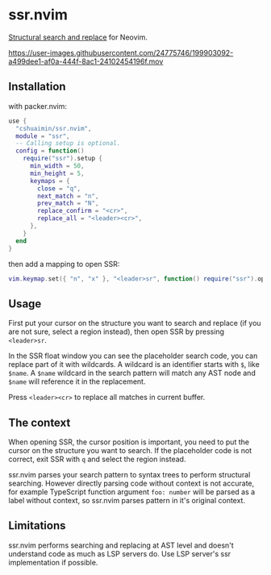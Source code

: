 # ssr.nvim

[Structural search and replace](https://www.jetbrains.com/help/idea/structural-search-and-replace.html) for Neovim.

https://user-images.githubusercontent.com/24775746/199903092-a499dee1-af0a-444f-8ac1-24102454196f.mov

## Installation

with packer.nvim:

```lua
use {
  "cshuaimin/ssr.nvim",
  module = "ssr",
  -- Calling setup is optional.
  config = function()
    require("ssr").setup {
      min_width = 50,
      min_height = 5,
      keymaps = {
        close = "q",
        next_match = "n",
        prev_match = "N",
        replace_confirm = "<cr>",
        replace_all = "<leader><cr>",
      },
    }
  end
}
```

then add a mapping to open SSR:

```lua
vim.keymap.set({ "n", "x" }, "<leader>sr", function() require("ssr").open() end)
```

## Usage

First put your cursor on the structure you want to search and replace (if you
are not sure, select a region instead), then open SSR by pressing `<leader>sr`.

In the SSR float window you can see the placeholder search code, you can
replace part of it with wildcards. A wildcard is an identifier starts with `$`,
like `$name`. A `$name` wildcard in the search pattern will match any AST node
and `$name` will reference it in the replacement.

Press `<leader><cr>` to replace all matches in current buffer.

## The context

When opening SSR, the cursor position is important, you need to put the cursor
on the structure you want to search. If the placeholder code is not correct,
exit SSR with `q` and select the region instead.

ssr.nvim parses your search pattern to syntax trees to perform structural
searching. However directly parsing code without context is not accurate, for
example TypeScript function argument `foo: number` will be parsed as a label
without context, so ssr.nvim parses pattern in it's original context.

## Limitations

ssr.nvim performs searching and replacing at AST level and doesn't understand
code as much as LSP servers do. Use LSP server's ssr implementation if possible.
